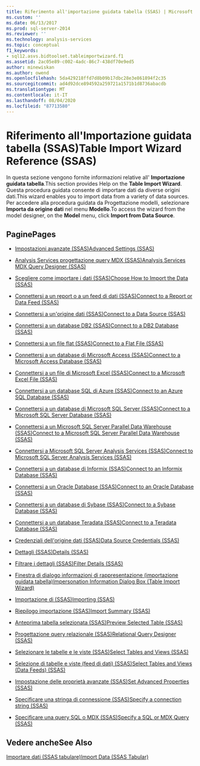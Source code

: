 ```yaml
---
title: Riferimento all'importazione guidata tabella (SSAS) | Microsoft Docs
ms.custom: ''
ms.date: 06/13/2017
ms.prod: sql-server-2014
ms.reviewer: ''
ms.technology: analysis-services
ms.topic: conceptual
f1_keywords:
- sql12.asvs.bidtoolset.tableimportwizard.f1
ms.assetid: 2ac05e89-c002-4adc-86c7-438df70e9ed5
author: minewiskan
ms.author: owend
ms.openlocfilehash: 5da429218ffd7d8b09b17dbc28e3e861894f2c35
ms.sourcegitcommit: ad4d92dce894592a259721a1571b1d8736abacdb
ms.translationtype: MT
ms.contentlocale: it-IT
ms.lasthandoff: 08/04/2020
ms.locfileid: "87713580"
---
```

# <a name="table-import-wizard-reference-ssas"></a><span data-ttu-id="111fa-102">Riferimento all'Importazione guidata tabella (SSAS)</span><span class="sxs-lookup"><span data-stu-id="111fa-102">Table Import Wizard Reference (SSAS)</span></span>
  <span data-ttu-id="111fa-103">In questa sezione vengono fornite informazioni relative all' **Importazione guidata tabella**.</span><span class="sxs-lookup"><span data-stu-id="111fa-103">This section provides Help on the **Table Import Wizard**.</span></span> <span data-ttu-id="111fa-104">Questa procedura guidata consente di importare dati da diverse origini dati.</span><span class="sxs-lookup"><span data-stu-id="111fa-104">This wizard enables you to import data from a variety of data sources.</span></span> <span data-ttu-id="111fa-105">Per accedere alla procedura guidata da Progettazione modelli, selezionare **Importa da origine dati** nel menu **Modello**.</span><span class="sxs-lookup"><span data-stu-id="111fa-105">To access the wizard from the model designer, on the **Model** menu, click **Import from Data Source**.</span></span>  
  
## <a name="pages"></a><span data-ttu-id="111fa-106">Pagine</span><span class="sxs-lookup"><span data-stu-id="111fa-106">Pages</span></span>  
  
-   [<span data-ttu-id="111fa-107">Impostazioni avanzate &#40;SSAS&#41;</span><span class="sxs-lookup"><span data-stu-id="111fa-107">Advanced Settings &#40;SSAS&#41;</span></span>](advanced-settings-ssas.md)  
  
-   [<span data-ttu-id="111fa-108">Analysis Services progettazione query MDX &#40;SSAS&#41;</span><span class="sxs-lookup"><span data-stu-id="111fa-108">Analysis Services MDX Query Designer &#40;SSAS&#41;</span></span>](analysis-services-mdx-query-designer-ssas.md)  
  
-   [<span data-ttu-id="111fa-109">Scegliere come importare i dati &#40;SSAS&#41;</span><span class="sxs-lookup"><span data-stu-id="111fa-109">Choose How to Import the Data &#40;SSAS&#41;</span></span>](choose-how-to-import-the-data-ssas.md)  
  
-   [<span data-ttu-id="111fa-110">Connettersi a un report o a un feed di dati &#40;SSAS&#41;</span><span class="sxs-lookup"><span data-stu-id="111fa-110">Connect to a Report or Data Feed &#40;SSAS&#41;</span></span>](connect-to-a-report-or-data-feed-ssas.md)  
  
-   [<span data-ttu-id="111fa-111">Connettersi a un'origine dati &#40;SSAS&#41;</span><span class="sxs-lookup"><span data-stu-id="111fa-111">Connect to a Data Source &#40;SSAS&#41;</span></span>](connect-to-a-data-source-ssas.md)  
  
-   [<span data-ttu-id="111fa-112">Connettersi a un database DB2 &#40;SSAS&#41;</span><span class="sxs-lookup"><span data-stu-id="111fa-112">Connect to a DB2 Database &#40;SSAS&#41;</span></span>](connect-to-a-db2-database-ssas.md)  
  
-   [<span data-ttu-id="111fa-113">Connettersi a un file flat &#40;SSAS&#41;</span><span class="sxs-lookup"><span data-stu-id="111fa-113">Connect to a Flat File &#40;SSAS&#41;</span></span>](connect-to-a-flat-file-ssas.md)  
  
-   [<span data-ttu-id="111fa-114">Connettersi a un database di Microsoft Access &#40;SSAS&#41;</span><span class="sxs-lookup"><span data-stu-id="111fa-114">Connect to a Microsoft Access Database &#40;SSAS&#41;</span></span>](connect-to-a-microsoft-access-database-ssas.md)  
  
-   [<span data-ttu-id="111fa-115">Connettersi a un file di Microsoft Excel &#40;SSAS&#41;</span><span class="sxs-lookup"><span data-stu-id="111fa-115">Connect to a Microsoft Excel File &#40;SSAS&#41;</span></span>](connect-to-a-microsoft-excel-file-ssas.md)  
  
-   [<span data-ttu-id="111fa-116">Connettersi a un database SQL di Azure &#40;SSAS&#41;</span><span class="sxs-lookup"><span data-stu-id="111fa-116">Connect to an Azure SQL Database &#40;SSAS&#41;</span></span>](connect-to-an-azure-sql-database-ssas.md)  
  
-   [<span data-ttu-id="111fa-117">Connettersi a un database di Microsoft SQL Server &#40;SSAS&#41;</span><span class="sxs-lookup"><span data-stu-id="111fa-117">Connect to a Microsoft SQL Server Database &#40;SSAS&#41;</span></span>](connect-to-a-microsoft-sql-server-database-ssas.md)  
  
-   [<span data-ttu-id="111fa-118">Connettersi a un Microsoft SQL Server Parallel Data Warehouse &#40;SSAS&#41;</span><span class="sxs-lookup"><span data-stu-id="111fa-118">Connect to a Microsoft SQL Server Parallel Data Warehouse &#40;SSAS&#41;</span></span>](connect-to-a-microsoft-sql-server-parallel-data-warehouse-ssas.md)  
  
-   [<span data-ttu-id="111fa-119">Connettersi a Microsoft SQL Server Analysis Services &#40;SSAS&#41;</span><span class="sxs-lookup"><span data-stu-id="111fa-119">Connect to Microsoft SQL Server Analysis Services &#40;SSAS&#41;</span></span>](connect-to-microsoft-sql-server-analysis-services-ssas.md)  
  
-   [<span data-ttu-id="111fa-120">Connettersi a un database di Informix &#40;SSAS&#41;</span><span class="sxs-lookup"><span data-stu-id="111fa-120">Connect to an Informix Database &#40;SSAS&#41;</span></span>](connect-to-an-informix-database-ssas.md)  
  
-   [<span data-ttu-id="111fa-121">Connettersi a un Oracle Database &#40;SSAS&#41;</span><span class="sxs-lookup"><span data-stu-id="111fa-121">Connect to an Oracle Database &#40;SSAS&#41;</span></span>](connect-to-an-oracle-database-ssas.md)  
  
-   [<span data-ttu-id="111fa-122">Connettersi a un database di Sybase &#40;SSAS&#41;</span><span class="sxs-lookup"><span data-stu-id="111fa-122">Connect to a Sybase Database &#40;SSAS&#41;</span></span>](connect-to-a-sybase-database-ssas.md)  
  
-   [<span data-ttu-id="111fa-123">Connettersi a un database Teradata &#40;SSAS&#41;</span><span class="sxs-lookup"><span data-stu-id="111fa-123">Connect to a Teradata Database &#40;SSAS&#41;</span></span>](connect-to-a-teradata-database-ssas.md)  
  
-   [<span data-ttu-id="111fa-124">Credenziali dell'origine dati &#40;SSAS&#41;</span><span class="sxs-lookup"><span data-stu-id="111fa-124">Data Source Credentials &#40;SSAS&#41;</span></span>](data-source-credentials-ssas.md)  
  
-   [<span data-ttu-id="111fa-125">Dettagli &#40;SSAS&#41;</span><span class="sxs-lookup"><span data-stu-id="111fa-125">Details &#40;SSAS&#41;</span></span>](details-ssas.md)  
  
-   [<span data-ttu-id="111fa-126">Filtrare i dettagli &#40;SSAS&#41;</span><span class="sxs-lookup"><span data-stu-id="111fa-126">Filter Details &#40;SSAS&#41;</span></span>](filter-details-ssas.md)  
  
-   [<span data-ttu-id="111fa-127">Finestra di dialogo informazioni di rappresentazione &#40;importazione guidata tabella&#41;</span><span class="sxs-lookup"><span data-stu-id="111fa-127">Impersonation Information Dialog Box &#40;Table Import Wizard&#41;</span></span>](impersonation-information-dialog-box-table-import-wizard.md)  
  
-   [<span data-ttu-id="111fa-128">Importazione di &#40;SSAS&#41;</span><span class="sxs-lookup"><span data-stu-id="111fa-128">Importing &#40;SSAS&#41;</span></span>](importing-ssas.md)  
  
-   [<span data-ttu-id="111fa-129">Riepilogo importazione &#40;SSAS&#41;</span><span class="sxs-lookup"><span data-stu-id="111fa-129">Import Summary &#40;SSAS&#41;</span></span>](import-summary-ssas.md)  
  
-   [<span data-ttu-id="111fa-130">Anteprima tabella selezionata &#40;SSAS&#41;</span><span class="sxs-lookup"><span data-stu-id="111fa-130">Preview Selected Table &#40;SSAS&#41;</span></span>](preview-selected-table-ssas.md)  
  
-   [<span data-ttu-id="111fa-131">Progettazione query relazionale &#40;SSAS&#41;</span><span class="sxs-lookup"><span data-stu-id="111fa-131">Relational Query Designer &#40;SSAS&#41;</span></span>](relational-query-designer-ssas.md)  
  
-   [<span data-ttu-id="111fa-132">Selezionare le tabelle e le viste &#40;SSAS&#41;</span><span class="sxs-lookup"><span data-stu-id="111fa-132">Select Tables and Views &#40;SSAS&#41;</span></span>](select-tables-and-views-ssas.md)  
  
-   [<span data-ttu-id="111fa-133">Selezione di tabelle e viste &#40;feed di dati&#41; &#40;SSAS&#41;</span><span class="sxs-lookup"><span data-stu-id="111fa-133">Select Tables and Views &#40;Data Feeds&#41; &#40;SSAS&#41;</span></span>](select-tables-and-views-data-feeds-ssas.md)  
  
-   [<span data-ttu-id="111fa-134">Impostazione delle proprietà avanzate &#40;SSAS&#41;</span><span class="sxs-lookup"><span data-stu-id="111fa-134">Set Advanced Properties &#40;SSAS&#41;</span></span>](set-advanced-properties-ssas.md)  
  
-   [<span data-ttu-id="111fa-135">Specificare una stringa di connessione &#40;SSAS&#41;</span><span class="sxs-lookup"><span data-stu-id="111fa-135">Specify a connection string &#40;SSAS&#41;</span></span>](specify-a-connection-string-ssas.md)  
  
-   [<span data-ttu-id="111fa-136">Specificare una query SQL o MDX &#40;SSAS&#41;</span><span class="sxs-lookup"><span data-stu-id="111fa-136">Specify a SQL or MDX Query &#40;SSAS&#41;</span></span>](specify-a-sql-or-mdx-query-ssas.md)  
  
## <a name="see-also"></a><span data-ttu-id="111fa-137">Vedere anche</span><span class="sxs-lookup"><span data-stu-id="111fa-137">See Also</span></span>  
 [<span data-ttu-id="111fa-138">Importare dati &#40;SSAS tabulare&#41;</span><span class="sxs-lookup"><span data-stu-id="111fa-138">Import Data &#40;SSAS Tabular&#41;</span></span>](import-data-ssas-tabular.md)  
  
  
